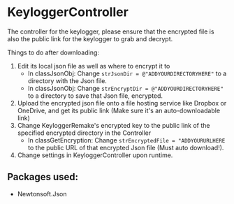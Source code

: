 # KeyloggerController

The controller for the keylogger, please ensure that the encrypted file is also the public link for the keylogger to grab and decrypt.

Things to do after downloading:
1. Edit its local json file as well as where to encrypt it to
   - In classJsonObj: Change `strJsonDir = @"ADDYOURDIRECTORYHERE"` to a directory with the Json file.
   - In classJsonObj: Change `strEncryptDir = @"ADDYOURDIRECTORYHERE"` to a directory to save that Json file, encrypted.
2. Upload the encrypted json file onto a file hosting service like Dropbox or OneDrive, and get its public link (Make sure it's an auto-downloadable link)
3. Change KeyloggerRemake's encrypted key to the public link of the specified encrypted directory in the Controller
   - In classGetEncryption: Change `strEncryptedFile = "ADDYOURURLHERE` to the public URL of that encrypted Json file (Must auto download!).
4. Change settings in KeyloggerController upon runtime.

## Packages used:
- Newtonsoft.Json
